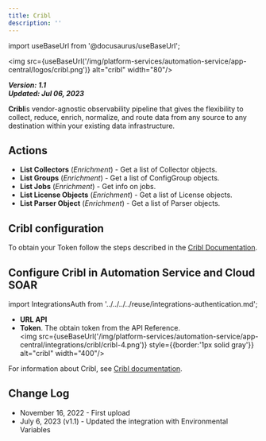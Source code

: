 ```yaml
---
title: Cribl
description: ''
---
```

import useBaseUrl from '@docusaurus/useBaseUrl';

<img src={useBaseUrl('/img/platform-services/automation-service/app-central/logos/cribl.png')} alt="cribl" width="80"/>

***Version: 1.1  
Updated: Jul 06, 2023***

**Cribl**is vendor-agnostic observability pipeline that gives the flexibility to collect, reduce, enrich, normalize, and route data from any source to any destination within your existing data infrastructure.

## Actions

* **List Collectors** (*Enrichment*) - Get a list of Collector objects.
* **List Groups** (*Enrichment*) - Get a list of ConfigGroup objects.
* **List Jobs** (*Enrichment*) - Get info on jobs.
* **List License Objects** (*Enrichment*) - Get a list of License objects.
* **List Parser Object** (*Enrichment*) - Get a list of Parser objects.

## Cribl configuration

To obtain your Token follow the steps described in the [Cribl Documentation](https://docs.cribl.io/stream/api-tutorials/#criblcloud-free-tier). 

## Configure Cribl in Automation Service and Cloud SOAR

import IntegrationsAuth from '../../../../reuse/integrations-authentication.md';

<IntegrationsAuth/>

   * **URL API**
   * **Token**. The obtain token from the API Reference.<br/><img src={useBaseUrl('/img/platform-services/automation-service/app-central/integrations/cribl/cribl-4.png')} style={{border:'1px solid gray'}} alt="cribl" width="400"/>

For information about Cribl, see [Cribl documentation](https://docs.cribl.io/).

## Change Log

* November 16, 2022 - First upload
* July 6, 2023 (v1.1) - Updated the integration with Environmental Variables
